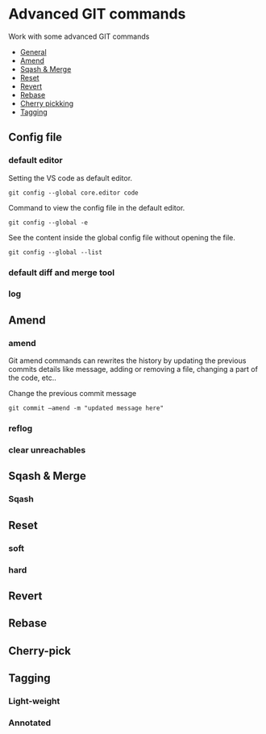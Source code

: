 # Advanced GIT commands

Work with some advanced GIT commands

- [General](#config)
- [Amend](#amend)
- [Sqash & Merge](#sqash-merge)
- [Reset](#reset)
- [Revert](#revert)
- [Rebase](#rebase)
- [Cherry pickking](#cherry-pick)
- [Tagging](#tag)

## Config file<span id="config"></span>

### default editor

Setting the VS code as default editor.

    git config --global core.editor code

Command to view the config file in the default editor.

    git config --global -e

See the content inside the global config file without opening the file.

    git config --global --list

### default diff and merge tool

### log

## Amend<span id="amend"></span>

### amend

Git amend commands can rewrites the history by updating the previous commits details like message, adding or removing a file, changing a part of the code, etc..

Change the previous commit message

    git commit —amend -m "updated message here"

### reflog

### clear unreachables

## Sqash & Merge <span id="sqash-merge"></span>

### Sqash

## Reset <span id="reset"></span>

### soft

### hard

## Revert <span id="revert"></span>

## Rebase <span id="rebase"></span>

## Cherry-pick <span id="cherry-pick"></span>

## Tagging <span id="tag"></span>

### Light-weight

### Annotated
